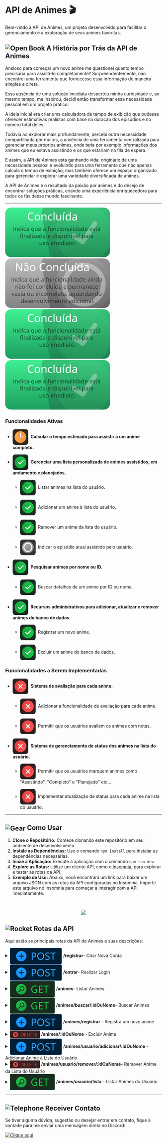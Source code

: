 # API de Animes 🎬

Bem-vindo à API de Animes, um projeto desenvolvido para facilitar o gerenciamento e a exploração de seus animes favoritas.

## <img src="https://raw.githubusercontent.com/Tarikul-Islam-Anik/Animated-Fluent-Emojis/master/Emojis/Objects/Open%20Book.png" alt="Open Book" width="25" height="25" align="baseline"/> A História por Trás da API de Animes

Ansioso para começar um novo anime me questionei quanto tempo precisaria para assisti-lo completamente? Surpreendentemente, não encontrei uma ferramenta que fornecesse essa informação de maneira simples e direta.

Essa ausência de uma solução imediata despertou minha curiosidade e, ao mesmo tempo, me inspirou, decidi então transformar essa necessidade pessoal em um projeto prático. 

A ideia inicial era criar uma calculadora de tempo de exibição que pudesse oferecer estimativas realistas com base na duração dos episódios e no número total deles.

Todavia ao explorar mais profundamente, percebi outra necessidade compartilhada por muitos, a ausência de uma ferramenta centralizada para gerenciar meus próprios animes, onde teria por exemplo informações dos animes que eu estava assistindo e os que estariam na fila de espera.

E assim, a API de Animes esta ganhando vida, originário de uma necessidade pessoal e evoluindo para uma ferramenta que não apenas calcula o tempo de exibição, mas também oferece um espaço organizado para gerenciar e explorar uma variedade diversificada de animes.

A API de Animes é o resultado da paixão por animes e do desejo de encontrar soluções práticas, criando uma experiência enriquecedora para todos os fãs desse mundo fascinante.

---
<img src="https://github.com/Cleber-Sanches/Cleber-Sanches/blob/main/icone-para-documentacao/concluido-card.svg">&nbsp;&nbsp;<img src="https://github.com/Cleber-Sanches/Cleber-Sanches/blob/main/icone-para-documentacao/nao-concluido-card.svg">&nbsp;&nbsp;<img src="https://github.com/Cleber-Sanches/Cleber-Sanches/blob/main/icone-para-documentacao/concluido-card.svg">&nbsp;&nbsp;<img src="https://github.com/Cleber-Sanches/Cleber-Sanches/blob/main/icone-para-documentacao/concluido-card.svg">



### Funcionalidades Ativas

- <img src="https://github.com/Cleber-Sanches/Cleber-Sanches/blob/main/icone-para-documentacao/aguardando.svg" align="center" />&nbsp;&nbsp;<b>Calcular o tempo estimado para assistir a um anime completo.</b>

- <img src="https://github.com/Cleber-Sanches/Cleber-Sanches/blob/main/icone-para-documentacao/concluida.svg" align="center" />&nbsp;&nbsp;<b>Gerenciar uma lista personalizada de animes assistidos, em andamento e planejados.</b>
   - <img src="https://github.com/Cleber-Sanches/Cleber-Sanches/blob/main/icone-para-documentacao/concluida.svg" align="center" />&nbsp;&nbsp;Listar animes na lista do usuário.
     
  - <img src="https://github.com/Cleber-Sanches/Cleber-Sanches/blob/main/icone-para-documentacao/concluida.svg" align="center" />&nbsp;&nbsp;Adicionar um anime à lista do usuário.
    
   - <img src="https://github.com/Cleber-Sanches/Cleber-Sanches/blob/main/icone-para-documentacao/concluida.svg" align="center" />&nbsp;&nbsp;Remover um anime da lista do usuário.
     
  - <img src="https://github.com/Cleber-Sanches/Cleber-Sanches/blob/main/icone-para-documentacao/nao-iniciada.svg" align="center" />&nbsp;&nbsp;Indicar o episódio atual assistido pelo usuário.

 - <img src="https://github.com/Cleber-Sanches/Cleber-Sanches/blob/main/icone-para-documentacao/concluida.svg" align="center" />&nbsp;&nbsp;<b>Pesquisar animes por nome ou ID.</b>
  
    - <img src="https://github.com/Cleber-Sanches/Cleber-Sanches/blob/main/icone-para-documentacao/concluida.svg" align="center" />&nbsp;&nbsp;Buscar detalhes de um anime por ID ou nome.

- <img src="https://github.com/Cleber-Sanches/Cleber-Sanches/blob/main/icone-para-documentacao/concluida.svg" align="center" />&nbsp;&nbsp;<b>Recursos administrativos para adicionar, atualizar e remover animes do banco de dados.</b>

  - <img src="https://github.com/Cleber-Sanches/Cleber-Sanches/blob/main/icone-para-documentacao/concluida.svg" align="center" />&nbsp;&nbsp;Registrar um novo anime.

  - <img src="https://github.com/Cleber-Sanches/Cleber-Sanches/blob/main/icone-para-documentacao/concluida.svg" align="center" />&nbsp;&nbsp;Excluir um anime do banco de dados.

### Funcionalidades a Serem Implementadas

- <img src="https://github.com/Cleber-Sanches/Cleber-Sanches/blob/main/icone-para-documentacao/não-disponível.svg" align="center" />&nbsp;&nbsp;<b>Sistema de avaliação para cada anime.</b>

  - <img src="https://github.com/Cleber-Sanches/Cleber-Sanches/blob/main/icone-para-documentacao/não-disponível.svg" align="center" />&nbsp;&nbsp;Adicionar a funcionalidade de avaliação para cada anime.
    
  - <img src="https://github.com/Cleber-Sanches/Cleber-Sanches/blob/main/icone-para-documentacao/não-disponível.svg" align="center" />&nbsp;&nbsp;Permitir que os usuários avaliem os animes com notas.

- <img src="https://github.com/Cleber-Sanches/Cleber-Sanches/blob/main/icone-para-documentacao/não-disponível.svg" align="center" />&nbsp;&nbsp;<b>Sistema de gerenciamento de status dos animes na lista do usuário.</b>
  
  - <img src="https://github.com/Cleber-Sanches/Cleber-Sanches/blob/main/icone-para-documentacao/não-disponível.svg" align="center" />&nbsp;&nbsp;Permitir que os usuários marquem animes como "Assistindo", "Completo" e "Planejado" etc...
    
  - <img src="https://github.com/Cleber-Sanches/Cleber-Sanches/blob/main/icone-para-documentacao/não-disponível.svg" align="center" />&nbsp;&nbsp;Implementar atualização de status para cada anime na lista do usuário.

---

## <img src="https://raw.githubusercontent.com/Tarikul-Islam-Anik/Animated-Fluent-Emojis/master/Emojis/Objects/Gear.png" alt="Gear" width="27" align="center" /> Como Usar

1.  **Clone o Repositório:** Comece clonando este repositório em seu ambiente de desenvolvimento.
2.  **Instale as Dependências:** Use o comando `npm install` para instalar as dependências necessárias.
3.  **Inicie a Aplicação:** Execute a aplicação com o comando `npm run dev`.
4.  **Explore as Rotas:** Utilize um cliente API, como o [Insomnia](https://insomnia.rest/), para explorar e testar as rotas da API.
5.  **Exemplo de Uso:** Abaixo, você encontrará um link para baixar um arquivo JSON com as rotas da API configuradas no Insomnia. Importe este arquivo no Insomnia para começar a interagir com a API imediatamente.
</br>

   <p align="center">
    <a href="https://github.com/Cleber-Sanches/Api-Animes/blob/main/rotas-insomnia.json">
        <img src="https://img.shields.io/badge/Arquivo%20com%20as%20rotas-4000BF?logo=insomnia&logoColor=white" width="300">
    </a>
</p>


## <img src="https://raw.githubusercontent.com/Tarikul-Islam-Anik/Animated-Fluent-Emojis/master/Emojis/Travel%20and%20places/Rocket.png" alt="Rocket" width="25" height="25" /> Rotas da API

Aqui estão as principais rotas da API de Animes e suas descrições:

<details><summary><img src="https://github.com/Cleber-Sanches/Cleber-Sanches/blob/main/icone-para-documentacao/post.svg" style="width: 83,33px;" align=center> 
  <b>/registrar</b>- Criar Nova Conta</summary>

Cria uma nova conta de usuário.

**Corpo da requisição:**

```json
{
  "nome": "Nome do Usuário",
  "email": "usuario@example.com",
  "senha": "senha123"
}
```

**Exemplo de resposta (201 Created):**

```json
{
  "mensagem": "Conta criada com sucesso!"
}
```

</details><details><summary><img src="https://github.com/Cleber-Sanches/Cleber-Sanches/blob/main/icone-para-documentacao/post.svg" style="width: 83,33px;" align=center> 
  <b>/entrar</b>- Realizar Login</summary>

Realiza o login do usuário.

**Corpo da requisição:**

```json
{
  "email": "usuario@example.com",
  "senha": "senha123"
}
```

Exemplo de resposta (200 OK):

```json
{
  "token": "eyJhbGciOiJIUzI1NiIsInR5cCI6IkpXVCJ9.eyJpZCI6IjdmNTVkNzU1LWRjMjUtNGUzYy1iOGY2LWI4MDdiZDAwNDUwZiIsIm5vbWUiOiJjbGViZXIiLCJlbWFpbCI6ImFkQGdtYWlsLmNvbSIsImlhdCI6MTY5MzM0MzU2NiwiZXhwIjoxNjkzMzcyMzY2fQ.E8SSyUg0VW-cDy2-MxcR_4RlUux5lWZdYcTCbSyPPhs",
  "usuario": {
    "id": "7f55d755-dc25-4e3c-b8f6-b807bd00450f",
    "nome": "nome de usuário",
    "email": "usuario@example.com"
  }
}
```

</details><details><summary><img src="https://github.com/Cleber-Sanches/Cleber-Sanches/blob/main/icone-para-documentacao/get.svg" style="width: 72,12px;" align=center> 
  <b> /animes</b>- Listar Animes</summary> 
   Retorna a lista de todos os animes cadastrados.

**Exemplo de resposta (200 OK):**

```json
[
  {
    "animeID": 1,
    "data": {
      "nome": "One Piece",
      "episodios": 1073,
      "status": "Em andamento",
      "dia_horario_transmissao": "Sábados, 23:00",
      "duracaoPorEp": 24,
      "generos": ["Ação", "Aventura", "Fantasia"]
    }
  },
  {
    "animeID": 2,
    "data": {
      "nome": "Boruto: Naruto Next Generations",
      "episodios": 293,
      "status": "Em andamento",
      "dia_horario_transmissao": "Não definido",
      "duracaoPorEp": 24,
      "generos": ["Ação", "Aventura", "Fantasia", "Shounen"]
    }
  }
]
```

</details><details><summary>
   <img src="https://github.com/Cleber-Sanches/Cleber-Sanches/blob/main/icone-para-documentacao/get.svg" style="width: 72,12px;" align=center> 
    <b>/animes/buscar/:idOuNome</b>- Buscar Animes</summary>

Busca um anime pelo ID ou nome.

Exemplo de requisição:

`GET /animes/buscar/1`

Exemplo de resposta (200 OK):

```json
{
  "animeID": 1,
  "data": {
    "nome": "One Piece",
    "episodios": 1073,
    "status": "Em andamento",
    "dia_horario_transmissao": "Sábados, 23:00",
    "duracaoPorEp": 24,
    "generos": ["Ação", "Aventura", "Fantasia"]
  }
}
```

</details>

<details><summary>
   <img src="https://github.com/Cleber-Sanches/Cleber-Sanches/blob/main/icone-para-documentacao/post.svg" style="width: 83,33px;" align=center> 
  <b> /animes/registrar</b> - Registra um novo anime</summary>

Registra um novo anime no banco de dados.

**Corpo da requisição:**

```json
{
  "nome": "Boruto: Naruto Next Generations",
  "episodios": 293,
  "status": "Em andamento",
  "dia_horario_transmissao": "Não definido",
  "duracaoPorEp": 24,
  "generos": ["Ação", "Aventura", "Fantasia", "Shounen"]
}
```

O corpo da requisição deve ser um objeto JSON contendo os seguintes campos:

- **nome**: O nome do anime a ser registrado. `(obrigatório)`
- **episodios**: O número total de episódios do anime. `(obrigatório)`
- **status**: O status atual do anime (ex: "Em andamento", "Concluído", etc.). `(obrigatório)`
- **dia_horario_transmissao**: O dia e horário de transmissão do anime, se aplicável. `(opcional)`
- **duracaoPorEp**: A duração média de cada episódio em minutos. `(obrigatório)`
- **generos**: Uma lista de gêneros aos quais o anime pertence. `(obrigatório)`

</details>
<details>
<summary><img src="https://github.com/Cleber-Sanches/Cleber-Sanches/blob/main/icone-para-documentacao/delete.svg" style="width: 97px;" align=center>
    <b>/animes/:idOuNome</b> - Excluir Anime</summary>

Exclui um anime do banco de dados com base no ID ou nome fornecido.

**Parâmetros da URL:**

- **idOuNome**: ID numérico ou nome do anime a ser excluído.

Exemplo de requisição:
`DELETE /animes/1`

ou

`DELETE /animes/NomeDoAnime`

Exemplo de resposta (200 OK):

```json
{
  "mensagem": "Anime excluído com sucesso!"
}
```

</details>

<details>
<summary><img src="https://github.com/Cleber-Sanches/Cleber-Sanches/blob/main/icone-para-documentacao/post.svg" style="width: 83,33px;" align=center> 
  <b>/animes/usuario/adicionar/:idOuNome</b> - Adicionar Anime à Lista do Usuário</summary>

Adiciona um anime à lista pessoal do usuário com base no ID ou nome fornecido.

**Parâmetros da URL:**

- **idOuNome**: ID numérico ou nome do anime a ser adicionado à lista do usuário.

Exemplo de requisição:

`POST /animes/usuario/adicionar/1`

ou

`POST /animes/usuario/adicionar/NomeDoAnime`

**Observações:**

- Se a busca pelo nome do anime retornar mais de um resultado, o sistema não permitirá a adição. Nesse caso, é recomendado verificar o ID único do anime e usá-lo para a adição.
- Ao adicionar um anime, a mensagem de resposta incluirá uma lista com os animes correspondentes à busca pelo nome, caso tenha sido feita.

Exemplo de resposta (201 Created):

```json
{
  "mensagem": "Anime adicionado à sua lista com sucesso!"
}
```

</details>

<details>
 <summary>
    <img src="https://github.com/Cleber-Sanches/Cleber-Sanches/blob/main/icone-para-documentacao/delete.svg" style="width: 97px;" align=center>
    <b>/animes/usuario/remover/:idOuNome</b>- Remover Anime da Lista do Usuário
  </summary>
Esta rota permite remover um anime da lista pessoal do usuário. Você pode usar o ID numérico ou o nome do anime para remover da lista.

**Parâmetros:**

- **idOuNome**: ID numérico ou nome do anime a ser removido.

**Autenticação:**

- Certifique-se de estar autenticado para usar esta rota. Inclua o token de autenticação no cabeçalho da requisição no formato Bearer.

**Observações:**

- Se a busca pelo nome do anime retornar vários resultados, recomendamos usar o ID único do anime para remover.
- A mensagem de resposta incluirá uma lista de animes correspondentes ao nome buscado, se aplicável.

Exemplo de requisição:

`DELETE /animes/usuario/remover/1`

ou

`DELETE /animes/usuario/remover/NomeDoAnime`

Exemplo de resposta (200 OK):

```json
{
  "mensagem": "Anime removido da sua lista com sucesso!"
}
```

</details>

<details>
<summary><img src="https://github.com/Cleber-Sanches/Cleber-Sanches/blob/main/icone-para-documentacao/get.svg" style="width: 72,12px;" align=center> 
  <b>/animes/usuario/lista</b> - Listar Animes do Usuário</summary>

Esta rota permite listar os animes presentes na lista pessoal do usuário.

**Autenticação:**

- Certifique-se de estar autenticado para usar esta rota. Inclua o token de autenticação no cabeçalho da requisição no formato Bearer.

Exemplo de requisição:

`GET /animes/usuario/lista`

Exemplo de resposta (200 OK):

```json
[
  {
    "id": 1,
    "nome": "Boruto: Naruto Next Generations",
    "episodios": 293,
    "status": "Em andamento",
    "dia_horario_transmissao": "Não definido",
    "duracaoPorEp": 24,
    "generos": ["Ação", "Aventura", "Fantasia", "Shounen"]
  },
  {
    "id": 2,
    "nome": "Attack on Titan",
    "episodios": 75,
    "status": "Concluído",
    "dia_horario_transmissao": "Domingos, 10:00",
    "duracaoPorEp": 23,
    "generos": ["Ação", "Drama", "Fantasia", "Mistério", "Shounen"]
  }
  // ... outros animes do usuário
]
```

</details>

---

## <img src="https://raw.githubusercontent.com/Tarikul-Islam-Anik/Animated-Fluent-Emojis/master/Emojis/Objects/Telephone%20Receiver.png" alt="Telephone Receiver" width="25" height="25" /> Contato

Se tiver alguma dúvida, sugestão ou desejar entrar em contato, fique à vontade para me enviar uma mensagem direta no Discord:

[![Clique aqui](https://img.shields.io/badge/Clique%20aqui-%235865F2.svg?style=for-the-badge&logo=discord&logoColor=white)](https://discord.gg/HxtrEKNsfy)

